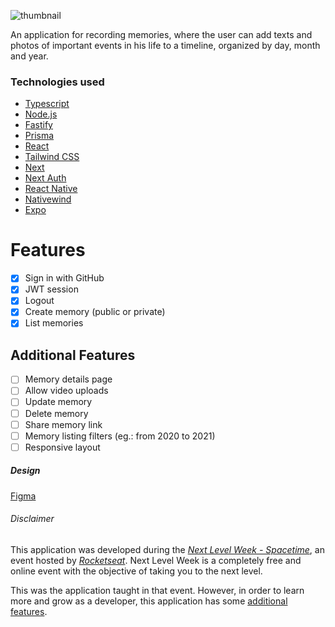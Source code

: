 ![thumbnail](https://github.com/lutzzdias/nlw-spacetime/assets/80894260/5529a7e6-7b3d-4b8b-96ac-fedc5aed1442)

An application for recording memories, where the user can add texts and photos of important events in his life to a timeline, organized by day, month and year.

### Technologies used
- [Typescript](https://www.typescriptlang.org/)
- [Node.js](https://nodejs.org/en)
- [Fastify](https://www.fastify.io/)
- [Prisma](https://www.prisma.io/)
- [React](https://react.dev/)
- [Tailwind CSS](https://tailwindcss.com/)
- [Next](https://nextjs.org/)
- [Next Auth](https://next-auth.js.org/)
- [React Native](https://reactnative.dev/)
- [Nativewind](https://www.nativewind.dev/)
- [Expo](https://expo.dev/)

# Features
- [x] Sign in with GitHub
- [x] JWT session
- [x] Logout
- [x] Create memory (public or private)
- [x] List memories

## Additional Features
- [ ] Memory details page
- [ ] Allow video uploads
- [ ] Update memory
- [ ] Delete memory
- [ ] Share memory link
- [ ] Memory listing filters (eg.: from 2020 to 2021)
- [ ] Responsive layout

##### Design
[Figma](https://www.figma.com/community/file/1240070456276424762)

###### Disclaimer
This application was developed during the *[Next Level Week - Spacetime](https://www.rocketseat.com.br/nlw)*,
an event hosted by *[Rocketseat](https://www.rocketseat.com.br/)*.
Next Level Week is a completely free and online event with the objective of taking you to the next level.

This was the application taught in that event. However, in order to learn more and grow as a developer, this
application has some [additional features](#additional-features).

